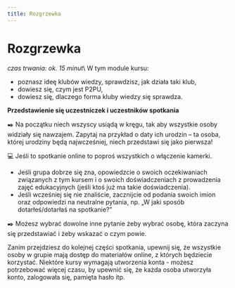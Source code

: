 ```yaml
---
title: Rozgrzewka
---
```

# Rozgrzewka

*czas trwania: ok. 15 minut*\ 
W tym module kursu:
* poznasz ideę klubów wiedzy, sprawdzisz, jak działa taki klub,
* dowiesz się, czym jest P2PU,
* dowiesz się, dlaczego forma kluby wiedzy się sprawdza.

**Przedstawienie się uczestniczek i uczestników spotkania**

✒️ Na początku niech wszyscy usiądą w kręgu, tak aby wszystkie osoby widziały się nawzajem. Zapytaj na przykład o daty ich urodzin – ta osoba, której urodziny będą najwcześniej, niech przedstawi się jako pierwsza! 

💻 Jeśli to spotkanie online to poproś wszystkich o włączenie kamerki.

* Jeśli grupa dobrze się zna, opowiedzcie o swoich oczekiwaniach związanych z tym kursem i o swoich doświadczeniach z prowadzenia zajęć edukacyjnych (jeśli ktoś już ma takie doświadczenia).
* Jeśli wcześniej się nie znaliście, zacznijcie od podania swoich imion oraz odpowiedzi na neutralne pytania, np. „W jaki sposób dotarłeś/dotarłaś na spotkanie?”

✒️ Możesz wybrać dowolne inne pytanie żeby wybrać osobę, która zaczyna się przedstawiać i żeby wskazać o czym powie. 
 
Zanim przejdziesz do kolejnej części spotkania, upewnij się, że wszystkie osoby w grupie mają dostęp do materiałów online, z których będziecie korzystać. Niektóre kursy wymagają utworzenia konta -  możesz potrzebować więcej czasu, by upewnić się, że każda osoba utworzyła konto, zalogowała się, pamięta hasło itp.
